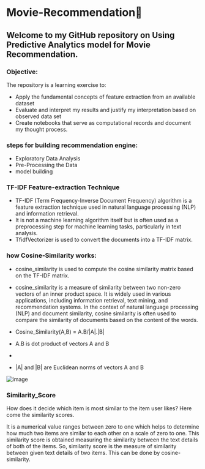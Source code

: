 # Movie-Recommendation🎥

## Welcome to my GitHub repository on Using Predictive Analytics model for Movie Recommendation.

### Objective:

The repository is a learning exercise to:
* Apply the fundamental concepts of feature extraction from an available dataset
* Evaluate and interpret my results and justify my interpretation based on observed data set
* Create notebooks that serve as computational records and document my thought process. 

### steps for building recommendation engine:

* Exploratory Data Analysis
* Pre-Processing the Data
* model building

### TF-IDF Feature-extraction  Technique
* TF-IDF (Term Frequency-Inverse Document Frequency) algorithm is a feature extraction technique used in natural language processing (NLP) and information retrieval.
* It is not a machine learning algorithm itself but is often used as a preprocessing step for machine learning tasks, particularly in text analysis.
* TfidfVectorizer is used to convert the documents into a TF-IDF matrix.

### how Cosine-Similarity works:
* cosine_similarity is used to compute the cosine similarity matrix based on the TF-IDF matrix.


* cosine_similarity is a measure of similarity between two non-zero vectors of an inner product space. It is widely used in various applications, including information retrieval, text mining, and recommendation systems. In the context of natural language processing (NLP) and document similarity, cosine similarity is often used to compare the similarity of documents based on the content of the words.

* Cosine_Similarity(A,B) = A.B/|A|.|B|

* A.B is dot product of vectors A and B
* 
* |A| and |B| are Euclidean norms of vectors A and B
  

![image](https://user-images.githubusercontent.com/36665975/70401457-a7530680-1a55-11ea-9158-97d4e8515ca4.png)


### Similarity_Score


How does it decide which item is most similar to the item user likes? Here come the similarity scores.

It is a numerical value ranges between zero to one which helps to determine how much two items are similar to each other on a scale of zero to one. This similarity score is obtained measuring the similarity between the text details of both of the items. So, similarity score is the measure of similarity between given text details of two items. This can be done by cosine-similarity.


